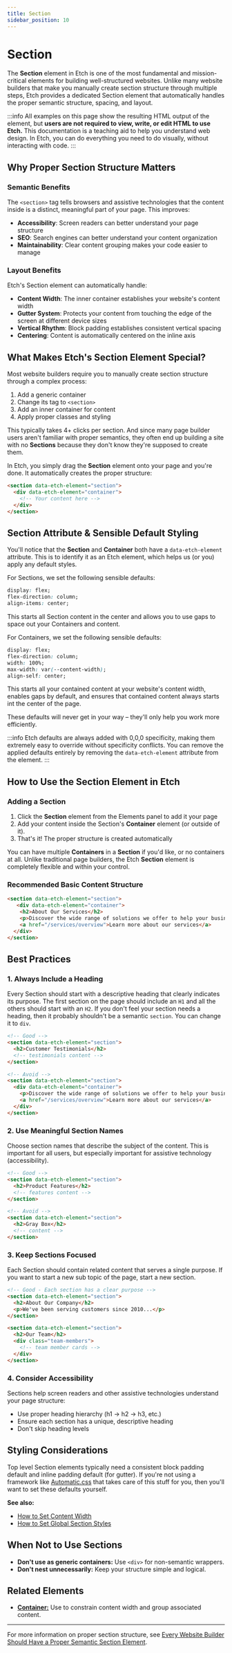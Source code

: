 ```yaml
---
title: Section
sidebar_position: 10
---
```


# Section

The **Section** element in Etch is one of the most fundamental and mission-critical elements for building well-structured websites. Unlike many website builders that make you manually create section structure through multiple steps, Etch provides a dedicated Section element that automatically handles the proper semantic structure, spacing, and layout.

:::info
All examples on this page show the resulting HTML output of the element, but **users are not required to view, write, or edit HTML to use Etch.** This documentation is a teaching aid to help you understand web design. In Etch, you can do everything you need to do visually, without interacting with code.
:::

## Why Proper Section Structure Matters

### Semantic Benefits
The `<section>` tag tells browsers and assistive technologies that the content inside is a distinct, meaningful part of your page. This improves:

- **Accessibility**: Screen readers can better understand your page structure
- **SEO**: Search engines can better understand your content organization
- **Maintainability**: Clear content grouping makes your code easier to manage

### Layout Benefits
Etch's Section element can automatically handle:

- **Content Width**: The inner container establishes your website's content width
- **Gutter System**: Protects your content from touching the edge of the screen at different device sizes
- **Vertical Rhythm**: Block padding establishes consistent vertical spacing
- **Centering**: Content is automatically centered on the inline axis

## What Makes Etch's Section Element Special?

Most website builders require you to manually create section structure through a complex process:

1. Add a generic container
2. Change its tag to `<section>`
3. Add an inner container for content
4. Apply proper classes and styling

This typically takes 4+ clicks per section. And since many page builder users aren't familiar with proper semantics, they often end up building a site with no **Sections** because they don't know they're supposed to create them.

In Etch, you simply drag the **Section** element onto your page and you're done. It automatically creates the proper structure:

```html
<section data-etch-element="section">
  <div data-etch-element="container">
    <!-- Your content here -->
  </div>
</section>
```

## Section Attribute & Sensible Default Styling

You'll notice that the **Section** and **Container** both have a `data-etch-element` attribute. This is to identify it as an Etch element, which helps us (or you) apply any default styles.

For Sections, we set the following sensible defaults:

```css
display: flex;
flex-direction: column;
align-items: center;
```

This starts all Section content in the center and allows you to use gaps to space out your Containers and content.

For Containers, we set the following sensible defaults:

```css
display: flex;
flex-direction: column;
width: 100%;
max-width: var(--content-width);
align-self: center;
```

This starts all your contained content at your website's content width, enables gaps by default, and ensures that contained content always starts int the center of the page.

These defaults will never get in your way – they'll only help you work more efficiently.

:::info
Etch defaults are always added with 0,0,0 specificity, making them extremely easy to override without specificity conflicts. You can remove the applied defaults entirely by removing the `data-etch-element` attribute from the element.
:::

## How to Use the Section Element in Etch

### Adding a Section
1. Click the **Section** element from the Elements panel to add it your page
2. Add your content inside the Section's **Container** element (or outside of it).
3. That's it! The proper structure is created automatically

You can have multiple **Containers** in a **Section** if you'd like, or no containers at all. Unlike traditional page builders, the Etch **Section** element is completely flexible and within your control.

### Recommended Basic Content Structure
```html
<section data-etch-element="section">
   <div data-etch-element="container">
    <h2>About Our Services</h2>
    <p>Discover the wide range of solutions we offer to help your business grow and succeed. Our team is dedicated to providing top-notch support and expertise for every project.</p>
    <a href="/services/overview">Learn more about our services</a>
  </div>
</section>
```

## Best Practices

### 1. Always Include a Heading
Every Section should start with a descriptive heading that clearly indicates its purpose. The first section on the page should include an `H1` and all the others should start with an `H2`. If you don't feel your section needs a heading, then it probably shouldn't be a semantic `section`. You can change it to `div`.

```html
<!-- Good -->
<section data-etch-element="section">
  <h2>Customer Testimonials</h2>
  <!-- testimonials content -->
</section>

<!-- Avoid -->
<section data-etch-element="section">
  <div data-etch-element="container">
    <p>Discover the wide range of solutions we offer to help your business grow and succeed. Our team is dedicated to providing top-notch support and expertise for every project.</p>
    <a href="/services/overview">Learn more about our services</a>
  </div>
</section>
```

### 2. Use Meaningful Section Names
Choose section names that describe the subject of the content. This is important for all users, but especially important for assistive technology (accessibility).

```html
<!-- Good -->
<section data-etch-element="section">
  <h2>Product Features</h2>
  <!-- features content -->
</section>

<!-- Avoid -->
<section data-etch-element="section">
  <h2>Gray Box</h2>
  <!-- content -->
</section>
```

### 3. Keep Sections Focused
Each Section should contain related content that serves a single purpose. If you want to start a new sub topic of the page, start a new section.

```html
<!-- Good - Each section has a clear purpose -->
<section data-etch-element="section">
  <h2>About Our Company</h2>
  <p>We've been serving customers since 2010...</p>
</section>

<section data-etch-element="section">
  <h2>Our Team</h2>
  <div class="team-members">
    <!-- team member cards -->
  </div>
</section>
```

### 4. Consider Accessibility
Sections help screen readers and other assistive technologies understand your page structure:

- Use proper heading hierarchy (h1 → h2 → h3, etc.)
- Ensure each section has a unique, descriptive heading
- Don't skip heading levels

## Styling Considerations

Top level Section elements typically need a consistent block padding default and inline padding default (for gutter). If you're not using a framework like [Automatic.css](https://automaticcss.com) that takes care of this stuff for you, then you'll want to set these defaults yourself.


**See also:**  
- [How to Set Content Width](/how-to/basics/how-to-set-content-width.md)  
- [How to Set Global Section Styles](/how-to/basics/how-to-set-global-section-styles.md)


## When Not to Use Sections

- **Don't use as generic containers:** Use `<div>` for non-semantic wrappers.
- **Don't nest unnecessarily:** Keep your structure simple and logical.

## Related Elements

- [**Container:**](container) Use to constrain content width and group associated content.

---

For more information on proper section structure, see [Every Website Builder Should Have a Proper Semantic Section Element](https://geary.co/section-structure/).


